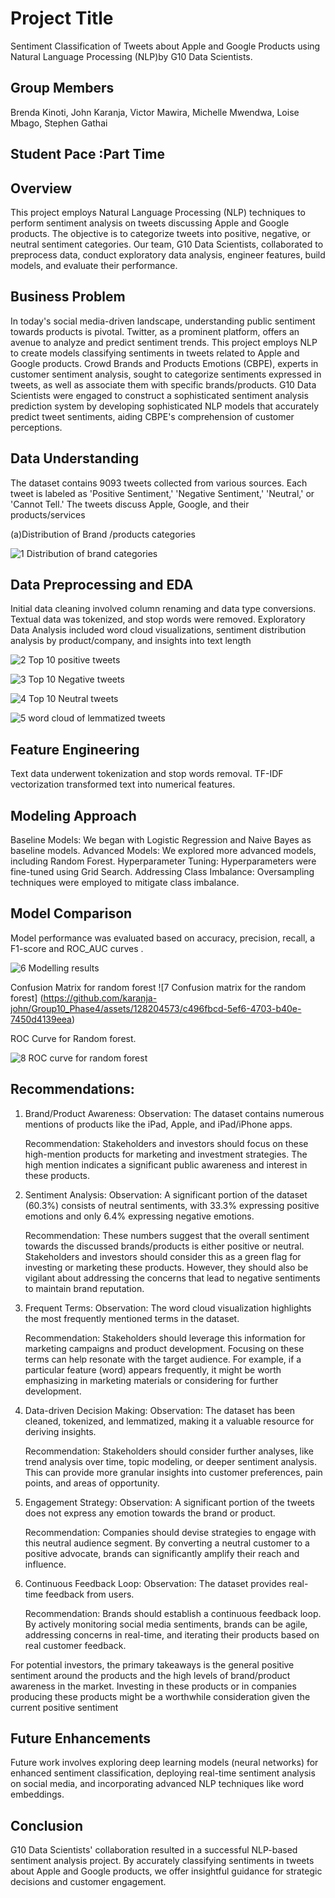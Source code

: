 
# Project Title

Sentiment Classification of Tweets about Apple and Google Products using Natural Language Processing (NLP)by G10 Data Scientists.


## Group Members 

Brenda Kinoti, John Karanja, Victor Mawira, Michelle Mwendwa, Loise Mbago, Stephen Gathai
## Student Pace :Part Time 
## Overview 

This project employs Natural Language Processing (NLP) techniques to perform sentiment analysis on tweets discussing Apple and Google products. The objective is to categorize tweets into positive, negative, or neutral sentiment categories. Our team, G10 Data Scientists, collaborated to preprocess data, conduct exploratory data analysis, engineer features, build models, and evaluate their performance.
## Business Problem 

In today's social media-driven landscape, understanding public sentiment towards products is pivotal. Twitter, as a prominent platform, offers an avenue to analyze and predict sentiment trends. This project employs NLP to create models classifying sentiments in tweets related to Apple and Google products. Crowd Brands and Products Emotions (CBPE), experts in customer sentiment analysis, sought to categorize sentiments expressed in tweets, as well as associate them with specific brands/products. G10 Data Scientists were engaged to construct a sophisticated sentiment analysis prediction system by developing sophisticated NLP models that accurately predict tweet sentiments, aiding CBPE's comprehension of customer perceptions.
## Data Understanding 

The dataset contains 9093 tweets collected from various sources. Each tweet is labeled as 'Positive Sentiment,' 'Negative Sentiment,' 'Neutral,' or 'Cannot Tell.' The tweets discuss Apple, Google, and their products/services

(a)Distribution of Brand /products categories 

![1 Distribution of brand categories](https://github.com/karanja-john/Group10_Phase4/assets/128204573/f76e8354-cffe-4e7f-8f94-d61e097e6b9e)

## Data Preprocessing and EDA

Initial data cleaning involved column renaming and data type conversions. Textual data was tokenized, and stop words were removed. Exploratory Data Analysis included word cloud visualizations, sentiment distribution analysis by product/company, and insights into text length

![2  Top 10 positive tweets](https://github.com/karanja-john/Group10_Phase4/assets/128204573/da368caa-0406-4302-afa5-565d146cde27)

![3  Top 10 Negative tweets](https://github.com/karanja-john/Group10_Phase4/assets/128204573/2bf9f906-dcf1-4cdb-9da9-5129ad745fb0)

![4  Top 10 Neutral tweets](https://github.com/karanja-john/Group10_Phase4/assets/128204573/a1bed042-97cd-4cac-ba03-b0e6bba82f4a)

![5  word cloud of lemmatized tweets ](https://github.com/karanja-john/Group10_Phase4/assets/128204573/1c57236b-12e1-4139-91d4-c1168486fe1b)

## Feature Engineering

Text data underwent tokenization and stop words removal. TF-IDF vectorization transformed text into numerical features.

## Modeling Approach

Baseline Models: We began with Logistic Regression and Naive Bayes as baseline models.
Advanced Models: We explored more advanced models, including Random Forest.
Hyperparameter Tuning: Hyperparameters were fine-tuned using Grid Search.
Addressing Class Imbalance: Oversampling techniques were employed to mitigate class imbalance.


## Model Comparison

Model performance was evaluated based on accuracy, precision, recall, a F1-score and ROC_AUC curves .

![6 Modelling results](https://github.com/karanja-john/Group10_Phase4/assets/128204573/05677cfb-a030-41cd-a972-8d70b4749e17)

Confusion Matrix for random forest
![7 Confusion matrix for  the random forest]
(https://github.com/karanja-john/Group10_Phase4/assets/128204573/c496fbcd-5ef6-4703-b40e-7450d4139eea)

ROC Curve for Random forest.


![8 ROC  curve for  random forest](https://github.com/karanja-john/Group10_Phase4/assets/128204573/ee4ab796-b96f-4c3a-88d7-768c20b5846f)



## Recommendations:

1.	Brand/Product Awareness:
Observation: The dataset contains numerous mentions of products like the iPad, Apple, and iPad/iPhone apps.

 	Recommendation: Stakeholders and investors should focus on these high-mention products for marketing and investment strategies. The high mention indicates a significant public awareness and interest in these products.
2.	Sentiment Analysis:
Observation: A significant portion of the dataset (60.3%) consists of neutral sentiments, with 33.3% expressing positive emotions and only 6.4% expressing negative emotions.
 	
     Recommendation: These numbers suggest that the overall sentiment towards the discussed brands/products is either positive or neutral. Stakeholders and investors should consider this as a green flag for investing or marketing these products. However, they should also be vigilant about addressing the concerns that lead to negative sentiments to maintain brand reputation.
3.	Frequent Terms:
Observation: The word cloud visualization highlights the most frequently mentioned terms in the dataset.
 	
     Recommendation: Stakeholders should leverage this information for marketing campaigns and product development. Focusing on these terms can help resonate with the target audience. For example, if a particular feature (word) appears frequently, it might be worth emphasizing in marketing materials or considering for further development.
4.	Data-driven Decision Making:
Observation: The dataset has been cleaned, tokenized, and lemmatized, making it a valuable resource for deriving insights.
 	
     Recommendation: Stakeholders should consider further analyses, like trend analysis over time, topic modeling, or deeper sentiment analysis. This can provide more granular insights into customer preferences, pain points, and areas of opportunity.
5.	Engagement Strategy:
Observation: A significant portion of the tweets does not express any emotion towards the brand or product.
 	
     Recommendation: Companies should devise strategies to engage with this neutral audience segment. By converting a neutral customer to a positive advocate, brands can significantly amplify their reach and influence.
6.	Continuous Feedback Loop:
 Observation: The dataset provides real-time feedback from users.
 
     Recommendation: Brands should establish a continuous feedback loop. By actively monitoring social media sentiments, brands can be agile, addressing concerns in real-time, and iterating their products based on real customer feedback.

For potential investors, the primary takeaways is   the general positive sentiment around the products and the high levels of brand/product awareness in the market. Investing in these products or in companies producing these products might be a worthwhile consideration given the current positive sentiment

##  Future Enhancements

Future work involves exploring deep learning models (neural networks) for enhanced sentiment classification, deploying real-time sentiment analysis on social media, and incorporating advanced NLP techniques like word embeddings.
## Conclusion

G10 Data Scientists' collaboration resulted in a successful NLP-based sentiment analysis project. By accurately classifying sentiments in tweets about Apple and Google products, we offer insightful guidance for strategic decisions and customer engagement.
